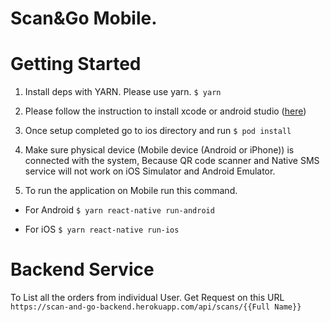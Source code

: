 # Scan&Go Mobile.

# Getting Started
1. Install deps with YARN. Please use yarn.
`$ yarn`

2. Please follow the instruction to install xcode or android studio ([here](https://reactnative.dev/docs/environment-setup))

3. Once setup completed go to ios directory and run `$ pod install`

4. Make sure physical device (Mobile device (Android or iPhone)) is connected with the system, Because QR code scanner and Native SMS service will not work on iOS Simulator and Android Emulator.

5. To run the application on Mobile run this command.

- For Android
`$ yarn react-native run-android`

- For iOS
`$ yarn react-native run-ios`

# Backend Service
To List all the orders from individual User. Get Request on this URL `https://scan-and-go-backend.herokuapp.com/api/scans/{{Full Name}}`